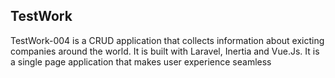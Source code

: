 
## TestWork

TestWork-004 is a CRUD application that collects information about exicting companies around the world. It is built with Laravel, Inertia and Vue.Js. It is a single page application that makes user experience seamless


